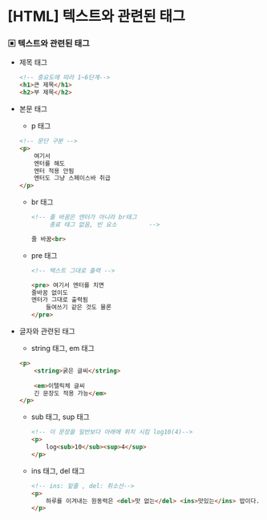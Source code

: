 # [HTML] 텍스트와 관련된 태그



### ▣ 텍스트와 관련된 태그

* 제목 태그

  ```html
  <!-- 중요도에 따라 1~6단계-->
  <h1>큰 제목</h1>
  <h2>부 제목</h2>
  ```

* 본문 태그

  *  p 태그

    ```html
  <!-- 문단 구분 -->
    <p>
        여기서
        엔터를 해도
        엔터 적용 안됨
        엔터도 그냥 스페이스바 취급
    </p>
    ```

  * br 태그

    ```html
    <!-- 줄 바꿈은 엔터가 아니라 br태그 
    	 종료 태그 없음, 빈 요소			-->
    
    줄 바꿈<br>
    ```

  * pre 태그

    ```html
    <!-- 텍스트 그대로 출력 -->
    
    <pre> 여기서 엔터를 치면
    줄바꿈 없이도
    엔터가 그대로 출력됨
    	들여쓰기 같은 것도 물론
    </pre>
    ```




* 글자와 관련된 태그

  *  string 태그, em 태그

    ```html
    <p>
        <string>굵은 글씨</string>
        
        <em>이텔릭체 글씨
        긴 문장도 적용 가능</em>
    </p>
    ```

  * sub 태그, sup 태그

    ```html
    <!-- 이 문장을 일반보다 아래에 위치 시킴 log10(4)-->
    <p>
        log<sub>10</sub><sup>4</sup>
    </p>
    ```

  * ins 태그, del 태그

    ```html
    <!-- ins: 밑줄 , del: 취소선-->
    <p>
        하루를 이겨내는 원동력은 <del>맛 없는</del> <ins>맛있는</ins> 밥이다.
    </p>
    ```

  
